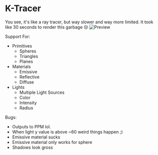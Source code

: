 # K-Tracer
You see, it's like a ray tracer, but way slower and way more limited. It took like 30 seconds to render this garbage 😒
![Preview](https://user-images.githubusercontent.com/106930751/175826287-ce42ed34-5ea8-41d8-ad01-970aa98fe9a5.PNG)

Support For: 
* Primitives
  - Spheres
  - Triangles
  - Planes
* Materials
  - Emissive
  - Reflective
  - Diffuse
* Lights
  - Multiple Light Sources
  - Color
  - Intensity
  - Radius

Bugs:
* Outputs to PPM lol. 
* When light y value is above ~60 weird things happen ;)
* Emissive material sucks
* Emissive material only works for sphere
* Shadows look gross

